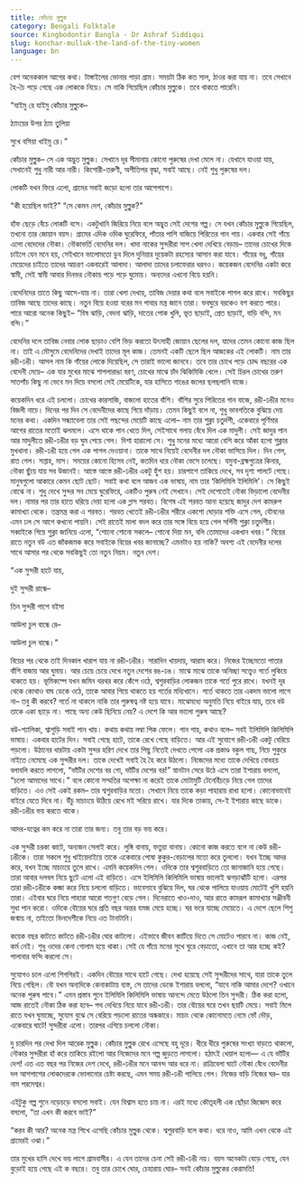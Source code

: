 ```yaml
---
title: কোঁচার মুল্লুক
category: Bengali Folktale
source: Kingbodontir Bangla - Dr Ashraf Siddiqui
slug: konchar-mulluk-the-land-of-the-tiny-women
language: bn
---
```


বেশ অনেককাল আগের কথা। টাঙ্গাইলের ভোনার পাড়া গ্রাম। সময়টা ঠিক কত সাল, ঠাওর করা যায় না। তবে সেখানে হৈ-চৈ পড়ে গেছে এক লোককে নিয়ে। সে নাকি গিয়েছিল কোঁচার মুল্লুকে। তবে থাকতে পারেনি।

“যাইমু রে যাইমু কোঁচার মুল্লুকে–

ঠ্যাংয়ের উপর ঠ্যাং তুলিয়া

সুখে বসিয়া খাইমু রে।”

কোঁচার মুল্লুক– সে এক অদ্ভুত মুল্লুক। সেখানে দূর সীমানায় কোনো পুরুষের দেখা মেলে না। যেখানে যাওয়া যায়, সেখানেই শুধু নারী আর নারী। কিশোরী-তরুণী, অশীতিপর বৃদ্ধা, সবাই আছে। নেই শুধু পুরুষের দল।

লোকটি যখন ফিরে এলো, গ্রামের সবাই জড়ো হলো তার আশেপাশে।

“কী হয়েছিল ভাই?” “সে কেমন দেশ, কোঁচার মুল্লুক?”

হাঁফ ছেড়ে বেঁচে লোকটি বসে। একটুখানি জিরিয়ে নিয়ে বলে অদ্ভুত সেই দেশের গল্প। সে যখন কোঁচার মুল্লুকে গিয়েছিল, তখনো তার জোয়ান বয়স। গ্রামের এদিক ওদিক ঘুরেফিরে, পাঁতার পাশি বাজিয়ে পিরিতের গান গায়। একবার সেই গাঁয়ে এলো বেদেদের নৌকা। নৌকাভর্তি বেদেনির দল। খাদা নাকের সুন্দরীরা সাপ খেলা দেখিয়ে বেড়ায়– তাদের চোখের দিকে চাইলে যেন মনে হয়, সেইখানে ভালোমতো ডুব দিলে দুনিয়ার দুয়েকটা রহস্যের আসান করা যাবে। গাঁয়ের বধূ, গাঁয়ের মেয়েদের চাইতে তাদের আচরণ একবারেই আলাদা। আলাদা তাদের চলাফেরার ধরনও। কয়েকজন বেদেনির একটা করে স্বামী, সেই স্বামী আবার দিনভর নৌকায় পড়ে পড়ে ঘুমোয়। অন্যদের এখনো বিয়ে হয়নি।

বেদেনিদের তাতে কিছু আসে-যায় না। তারা খেলা দেখায়, তাবিজ দেয়ার কথা বলে সবাইকে পাগল করে রাখে। সবকিছুর তাবিজ আছে তাদের কাছে। নতুন বিয়ে হওয়া বরের মন পাবার মন্ত্র জানে তারা। ভবঘুরে বরকেও বশ করতে পারে। পারে আরো অনেক কিছুই– “বিষ ঝাড়ি, বেদনা ঝাড়ি, দাতের পোক খুলি, ভূত ছাড়াই, প্রেত ছাড়াই, বাড়ি বন্দি, মন বন্দি।”

বেদেনির দলে তাবিজ নেবার লোক ছাড়াও বেশি ভিড় করতো উৎসাহী জোয়ান ছেলের দল, যাদের তেমন কোনো কাজ ছিল না। তাই এ মৌসুমে বেদেনিদের দেখাই তাদের মূল কাজ। তেমনই একটি ছেলে ছিল আজকের এই লোকটি। নাম তার রঙী-ঢঙী। আসল নাম কি গাঁয়ের লোকে দিয়েছিল, সে তারাই ভালো জানবে। তবে তার চোখে পড়ে চোদ্দ বছরের এক বেদেনী মেয়ে– এক যার মুখের মাঝে শাপলারাঙা বরণ, চোখের মাঝে চাঁদ ঝিকিমিকি খেলে। সেই চিরল চোখের তরুণ সাতপাঁচ কিছু না ভেবে মন দিয়ে বসলো সেই মেয়েটিকে, যার হাসিতে গাঙের জলের ছলছলানি বাজে।

কয়েকদিন ধরে এই চললো। চোখের কারসাজি, বাজলো হাতের বাঁশি। বাঁশির সুরে পিরিতের গান বাজে, রঙী-ঢঙীর মনেও বিজলী নাচে। দিনের পর দিন সে বেদেনীদের কাছে গিয়ে দাঁড়ায়। তেমন কিছুই বলে না, শুধু ভাবগতিকে বুঝিয়ে দেয় মনের কথা। একদিন সন্ধ্যাবেলা তার সেই পছন্দের মেয়েটি কাছে এলো– নাম তার শুক্লা চতুর্দশী, একেবারে পূর্ণিমার আগের রাতের মতোই ঝলমলে। এসে থাকে পান খেতে দিল, সেইসাথে গলায় বেঁধে দিল এক মাদুলী। সেই জাদুর পান আর মাদুলীতে রঙী-ঢঙীর বড় ঘুম পেয়ে গেল। দিশা হারালো সে। শুধু মনের মধ্যে আরো বেশি করে আঁকা হলো শুক্লার মুখখানা। রঙী-ঢঙী হয়ে গেল এক পাগল দেওয়ানা। তাকে সাথে নিয়েই বেদেনীর দল নৌকা ভাসিয়ে দিল। দিন গেল, রাত গেল। সপ্তাহ, মাস। সময়ের কোনো হিসেব নেই, কতদিন ধরে নৌকা ভেসে চলেছে। যমুনা-ব্রহ্মপুত্রের কিনার, নৌকা ছুঁয়ে যায় সব উজানই। আস্তে আস্তে রঙী-ঢঙীর একটু হুঁশ হয়। চারপাশে তাকিয়ে দেখে, সব দৃশ্য পালটে গেছে। মানুষগুলো আকারে কেমন ছোট ছোট। সবাই কথা বলে আজব এক ভাষায়, নাম তার ‘কিলিমিলি ইলিমিলি’। সে কিছুই বোঝে না। শুধু দেখে সুন্দর সব মেয়ে ঘুরেফিরে, একটিও পুরুষ নেই সেখানে। সেই দেশেতেই নৌকা ভিড়ালো বেদেনীর দল। নামার পর তার হাতে ধরিয়ে দেয়া হলো এক গ্লাস শরবত। বিশেষ এই শরবত আনা হয়েছে জাদুর দেশ কামরুপ কামাখ্যা থেকে। তন্ত্রমন্ত্র করা এ শরবত। শরবত খেতেই রঙী-ঢঙীর শরীরে একশো ঘোড়ার শক্তি এসে গেল, যৌবনের এমন ঢল সে আগে কখনো পায়নি। সেই রাতেই মালা বদল করে তার সঙ্গে বিয়ে হয়ে গেল সর্পিনী শুক্লা চতুর্দশীর। সব্বাইকে গিয়ে শুক্লা জানিয়ে এলো, “শোনো শোনো সকলে– শোনো দিয়া মন, বলি তোমাদের একখান খবর।” বিয়ের রাতে নতুন বউ এত জাঁকজমক করে সবাইকে বিয়ের খবর জানাচ্ছে? এমনটাও হয় নাকি? অবশ্য এই বেদেনীর দলের সাথে আসার পর থেকে সবকিছুই তো নতুন নিয়ম। নতুন দেশ।

“এক সুন্দরী হাটে যায়,

দুই সুন্দরী রান্ধে–

তিন সুন্দরী পাশে বইসা

আউলা চুল বান্ধে রে–

আউলা চুল বান্ধে।”

বিয়ের পর থেকে তাই দিনকাল খারাপ যায় না রঙী-ঢঙীর। সারাদিন খায়দায়, আরাম করে। নিজের ইচ্ছেমতো পাতার বাঁশি বাজায় আর ঘুমায়। আর চেয়ে চেয়ে দেখে নতুন দেশের রঙ-ঢঙ। মাঝে মাঝে তাকে অনিচ্ছা সত্ত্বেও গর্তে লুকিয়ে থাকতে হয়। ভূমিকম্পে যখন জমিন থরথর করে কেঁপে ওঠে, শ্বশুরবাড়ির লোকজন তাকে গর্তে পুরে রাখে। যখনই দূর থেকে কোথাও বাঘ ডেকে ওঠে, তাকে আবার গিয়ে থাকতে হয় গর্তের মধ্যিখানে। গর্তে থাকতে তার একদম ভালো লাগে না– তবু কী করবে? গর্তে না থাকলে নাকি তার পুরুষত্ব নষ্ট হয়ে যাবে। মাঝেমধ্যে অনুমতি নিয়ে বাইরে যায়, তবে বউ তাকে একা ছাড়ে না। পাছে অন্য কেউ ছিনিয়ে নেয়? এ দেশে কি আর ভালো পুরুষ আছে?

বউ-শ্যালিকা, শ্বাশুড়ি সবাই পান খায়। কথায় কথায় লম্বা পিক ফেলে। গান গায়, কথাও বলে– সবই ইলিমিলি কিলিমিলি ভাষায়। একবার হাটের দিন। সবাই গেছে হাটে, তাকে রেখে গেছে বাড়িতে। আর এই সুযোগে রঙী-ঢঙী একটু বেরিয়ে পড়লো। উঠানের ধারটায় একটা সুন্দর হরিণ দেখে তার পিছু নিতেই দেখতে পেলো এক প্রকাণ্ড বকুল গাছ, নিচে পুকুরে নাইতে নেমেছে এক সুন্দরীর দল। তাকে দেখেই সবাই হৈ হৈ করে উঠলো। নিজেদের মধ্যে তাকে দেখিয়ে বোধহয় বলাবলি করতে লাগলো, “ভাঁটির দেশের বর গো, ভাঁটির দেশের বর!” স্নানটান সেরে উঠে এসে তারা ইশারায় বললো, “চলো আমাদের সাথে।” বলে কোনো সম্মতির অপেক্ষা না করেই তাকে মোটামুটি টেনেহিঁচড়ে নিয়ে গেল তাদের বাড়িতে। এও সেই একই রকম– তার শ্বশুরবাড়ির মতো। সেখানে নিয়ে তাকে কড়া পাহারায় রাখা হলো। কোনোভাবেই বাইরে যেতে দিবে না। উঁচু মাচাংয়ে উঠিয়ে রেখে মই সরিয়ে রাখে। যার দিকে তাকায়, সে-ই ইশারায় কাছে ডাকে। রঙী-ঢঙীর ভয় করতে থাকে।

আদর-যত্নের কম করে না তারা তার জন্য। তবু তার বড় ভয় করে।

এক সুন্দরী চরকা কাটে, অন্যজন সেলাই করে। লুঙ্গি বানায়, ফতুয়া বানায়। কোনো কাজ করতে বলে না কেউ রঙী-ঢঙীকে। তারা সকলে শুধু খাইয়েদাইয়ে তাকে একেবারে পোষা কুকুর-বেড়ালের মতো করে তুললো। যখন ইচ্ছে আদর করে, যখন ইচ্ছে মাচাংয়ে তুলে রাখে। এমনি কয়েকদিন গেল। ওদিকে তার শ্বশুরবাড়িতে তো জানাজানি হয়ে গেছে। তারা আবার দলবল নিয়ে ছুটে এলো এই বাড়িতে। এসে ইলিমিলি কিলিমিলি ভাষায় ভালোই ঝগড়াঝাঁটি হলো। এরপর তারা রঙী-ঢঙীকে কব্জা করে নিয়ে চললো বাড়িতে। ভাবেসাবে বুঝিয়ে দিল, ঘর থেকে পালিয়ে যাওয়ায় মোটেই খুশি হয়নি তারা। এইবার ঘরে নিয়ে পাহারা আরো শতগুণ বেড়ে গেল। দিনেরাতে খাও-দাও, আর রাতে কামরূপ কামাখ্যার সঞ্জীবনী সুধা পান করো। ওদিকে বৌয়ের ঘরে প্রতি বছর অন্তর যমজ মেয়ে হচ্ছে। ঘর ভরে যাচ্ছে মেয়েতে। এ দেশে ছেলে শিশু জন্মায় না, তাইতো ভিনদেশীকে নিয়ে এত টানাটানি।

কয়েক বছর কাটতে কাটতে রঙী-ঢঙীর ঘোর কাটলো। এইভাবে জীবন কাটিয়ে দিতে সে মোটেও পারবে না। কাজ নেই, কর্ম নেই। শুধু ওদের কেনা গোলাম হয়ে থাকা। সেই যে গাঁয়ে মনের সুখে ঘুরে বেড়াতো, এখানে তা আর হচ্ছে কই? পালাবার ফন্দি করলো সে।

সুযোগও চলে এলো শিগগিরই। একদিন বৌয়ের সাথে হাটে গেছে। দেখা হয়েছে সেই সুন্দরীদের সাথে, যারা তাকে তুলে নিয়ে গেছিল। বৌ যখন অন্যদিকে কেনাকাটায় ব্যস্ত, সে তাদের ডেকে ইশারায় বললো, “যাবে নাকি আমার দেশে? ওখানে অনেক পুরুষ পাবে।” এমন প্রস্তাব শুনে ইলিমিলি কিলিমিলি ভাষায় আনন্দে মেতে উঠলো তিন সুন্দরী। ঠিক করা হলো, আজ রাতেই নৌকা ঠিক করা হবে– পথ দেখিয়ে নিয়ে যাবে রঙী-ঢঙী। তার বৌয়ের ঘরে তখন ছয়টি মেয়ে। সবাই মিলে রাতে যখন ঘুমাচ্ছে, সুযোগ বুঝে সে বেরিয়ে পড়লো রাতের অন্ধকারে। মাচাং থেকে কোনোমতে নেমে ভোঁ দৌড়, একেবারে ঘাটে! সুন্দরীরা এলো। তারপর এগিয়ে চললো নৌকা।

দু চারদিন পর দেখা দিল আরেক মুল্লুক। কোঁচার মুল্লুক রেখে এসেছে বহু দূরে। ধীরে ধীরে পুরুষের সংখ্যা বাড়তে থাকলো, নৌকার সুন্দরীরা হাঁ করে তাকিয়ে রইলো আর নিজেদের মনে গল্প জুড়তে লাগলো। হঠাৎই খেয়াল হলো— এ যে ভাঁটির দেশ! এত এত বছর পর নিজের দেশ দেখে, রঙী-ঢঙীর মনে আনন্দ আর ধরে না। রাত্রিবেলা ঘাটে নৌকা বেঁধে বেদেনীর দল আশপাশের লোকদেরকে ভোলানোর চেষ্টা করছে, এমন সময় রঙী-ঢঙী পালিয়ে গেল। নিজের বাড়ি নিজের ঘর– যার নাম পরমেশ্বর।

এইটুকু গল্প শুনে নড়েচড়ে বসলো সবাই। যেন বিশ্বাস হতে চায় না। এরই মধ্যে কৌতূহলী এক ছোঁড়া জিজ্ঞেস করে বসলো, “তা এখন কী করবে ভাই?”

“করব কী আর? অনেক মন্ত্র শিখে এসেছি কোঁচার মুল্লুক থেকে। শ্বশুরবাড়ি বলে কথা। ধরে নাও, আমি এখন থেকে এই গ্রামেরই ওঝা।”

তার মুখের হাসি দেখে ভয় লাগে গ্রামবাসীর। এ যেন তাদের চেনা সেই রঙী-ঢঙী নয়। বয়স অনেকটা বেড়ে গেছে, যেন বুড়োই হয়ে গেছে এই ক বছরে। তবু তার চোখে ঘোর, চেহারায় ঘোর– সবই কোঁচার মুল্লুকের কেরামতি!
